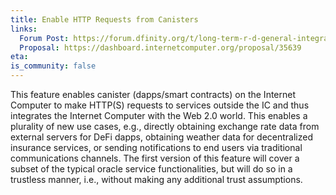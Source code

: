 ```yaml
---
title: Enable HTTP Requests from Canisters
links:
  Forum Post: https://forum.dfinity.org/t/long-term-r-d-general-integration-proposal/9383
  Proposal: https://dashboard.internetcomputer.org/proposal/35639
eta:
is_community: false
---
```


This feature enables canister (dapps/smart contracts) on the Internet Computer to make HTTP(S) requests to services outside the IC and thus integrates the Internet Computer with the Web 2.0 world. This enables a plurality of new use cases, e.g., directly obtaining exchange rate data from external servers for DeFi dapps, obtaining weather data for decentralized insurance services, or sending notifications to end users via traditional communications channels. The first version of this feature will cover a subset of the typical oracle service functionalities, but will do so in a trustless manner, i.e., without making any additional trust assumptions.
